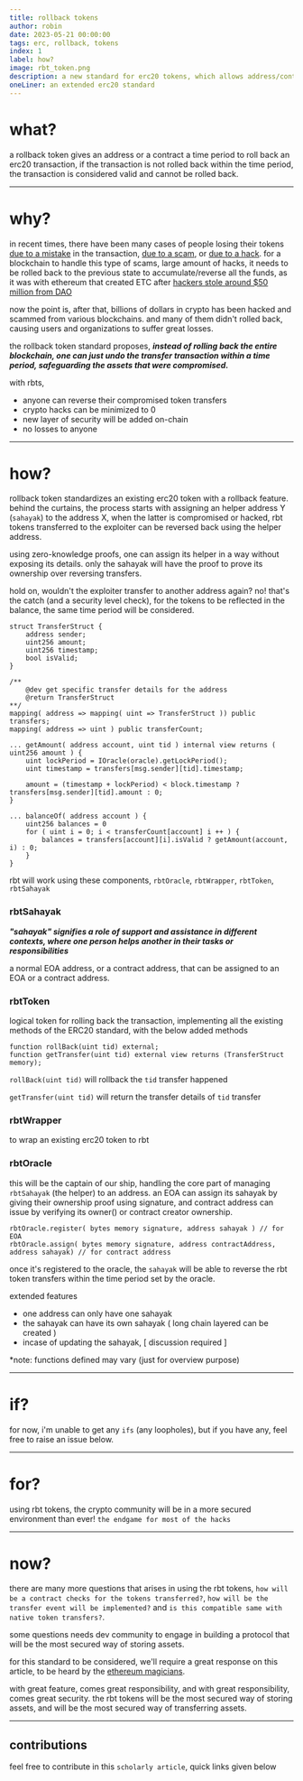 ```yaml
---
title: rollback tokens
author: robin
date: 2023-05-21 00:00:00
tags: erc, rollback, tokens
index: 1
label: how?
image: rbt_token.png
description: a new standard for erc20 tokens, which allows address/contracts to rollback erc20 transactions
oneLiner: an extended erc20 standard
---
```


# what?
a rollback token gives an address or a contract a time period to roll back an erc20 transaction, if the transaction is not rolled back within the time period, the transaction is considered valid and cannot be rolled back.

---

# why?
in recent times, there have been many cases of people losing their tokens [due to a mistake](https://support.metamask.io/hc/en-us/articles/4404062349979-Accidentally-sending-funds-to-the-wrong-address) in the transaction, [due to a scam](https://www.cnbc.com/2022/01/06/crypto-scammers-took-a-record-14-billion-in-2021-chainalysis.html), or [due to a hack](https://www.reuters.com/technology/hackers-steal-around-100-million-cryptocurrency-binance-linked-blockchain-2022-10-07/).
for a blockchain to handle this type of scams, large amount of hacks, it needs to be rolled back to the previous state to accumulate/reverse all the funds, as it was with ethereum that created ETC after [hackers stole around $50 million from DAO](https://www.forbes.com/advisor/investing/cryptocurrency/what-is-ethereum-classic/)

now the point is, after that, billions of dollars in crypto has been hacked and scammed from various blockchains. and many of them didn't rolled back, causing users and organizations to suffer great losses.

the rollback token standard proposes, **_instead of rolling back the entire blockchain, one can just undo the transfer transaction within a time period, safeguarding the assets that were compromised._**

with rbts,
- anyone can reverse their compromised token transfers
- crypto hacks can be minimized to 0
- new layer of security will be added on-chain
- no losses to anyone

---
# how?
rollback token standardizes an existing erc20 token with a rollback feature. behind the curtains, the process starts with
assigning an helper address Y (`sahayak`) to the address X, when the latter is compromised or hacked, rbt tokens transferred
to the exploiter can be reversed back using the helper address.

using zero-knowledge proofs, one can assign its helper in a way without exposing its details. only the sahayak will have the proof to prove its ownership
over reversing transfers.

hold on, wouldn't the exploiter transfer to another address again? no! that's the catch (and a security level check),
for the tokens to be reflected in the balance, the same time period will be considered.

```solidity
struct TransferStruct {
    address sender;
    uint256 amount;
    uint256 timestamp;
    bool isValid;
}

/**
    @dev get specific transfer details for the address
    @return TransferStruct
**/
mapping( address => mapping( uint => TransferStruct )) public transfers;
mapping( address => uint ) public transferCount;

... getAmount( address account, uint tid ) internal view returns ( uint256 amount ) {
    uint lockPeriod = IOracle(oracle).getLockPeriod();
    uint timestamp = transfers[msg.sender][tid].timestamp;

    amount = (timestamp + lockPeriod) < block.timestamp ? transfers[msg.sender][tid].amount : 0;
}

... balanceOf( address account ) {
    uint256 balances = 0
    for ( uint i = 0; i < transferCount[account] i ++ ) {
        balances = transfers[account][i].isValid ? getAmount(account, i) : 0; 
    }
}
```

rbt will work using these components, `rbtOracle`, `rbtWrapper`, `rbtToken`, `rbtSahayak`

### rbtSahayak
**_"sahayak" signifies a role of support and assistance in different contexts, where one person helps another in their tasks or responsibilities_**

a normal EOA address, or a contract address, that can be assigned to an EOA or a contract address.

### rbtToken
logical token for rolling back the transaction, implementing all the existing methods of the ERC20 standard, with the below added methods
```solidity
function rollBack(uint tid) external;
function getTransfer(uint tid) external view returns (TransferStruct memory);
```

`rollBack(uint tid)` will rollback the `tid` transfer happened

`getTransfer(uint tid)` will return the transfer details of `tid` transfer

### rbtWrapper
to wrap an existing erc20 token to rbt

### rbtOracle
this will be the captain of our ship, handling the core part of managing `rbtSahayak` (the helper) to an address. an EOA can assign its sahayak by giving their ownership proof using signature,
and contract address can issue by verifying its owner() or contract creator ownership.

```solidity
rbtOracle.register( bytes memory signature, address sahayak ) // for EOA
rbtOracle.assign( bytes memory signature, address contractAddress, address sahayak) // for contract address
```

once it's registered to the oracle, the `sahayak` will be able to reverse the rbt token transfers within the time period set by the oracle.

extended features
- one address can only have one sahayak
- the sahayak can have its own sahayak ( long chain layered can be created )
- incase of updating the sahayak, [ discussion required ]

*note: functions defined may vary (just for overview purpose)

---

# if?
for now, i'm unable to get any `ifs` (any loopholes), but if you have any, feel free to raise an issue below.

---
# for?
using rbt tokens, the crypto community will be in a more secured environment than ever! `the endgame for most of the hacks`

---

# now?
there are many more questions that arises in using the rbt tokens, `how will be a contract checks for the tokens transferred?`,
`how will be the transfer event will be implemented?` and `is this compatible same with native token transfers?`.

some questions needs dev community to engage in building a protocol that will be the most secured way of storing assets.

for this standard to be considered, we'll require a great response on this article, to be heard by the [ethereum magicians](https://ethereum-magicians.org/).

with great feature, comes great responsibility, and with great responsibility, comes great security.
the rbt tokens will be the most secured way of storing assets, and will be the most secured way of transferring assets.

---

## contributions
feel free to contribute in this `scholarly article`, quick links given below